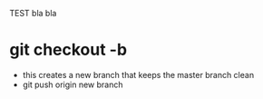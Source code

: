 TEST bla bla 

# git checkout -b <branch name> 
* this creates a new branch that keeps the master branch clean 
* git push origin new branch 
